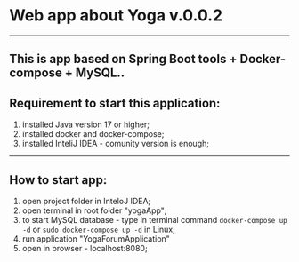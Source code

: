 # Web app about Yoga v.0.0.2
---
This is app based on Spring Boot tools + Docker-compose + MySQL..
---
## Requirement to start this application:
1. installed Java version 17 or higher;
2. installed docker and docker-compose;
3. installed InteliJ IDEA - comunity version is enough;

___

## How to start app: 

1. open project folder in InteloJ IDEA;
2. open terminal in root folder "yogaApp";
3. to start MySQL database - type in terminal command  `docker-compose up -d` or `sudo docker-compose up -d` in Linux;
4. run application "YogaForumApplication"
5. open in browser - localhost:8080;
